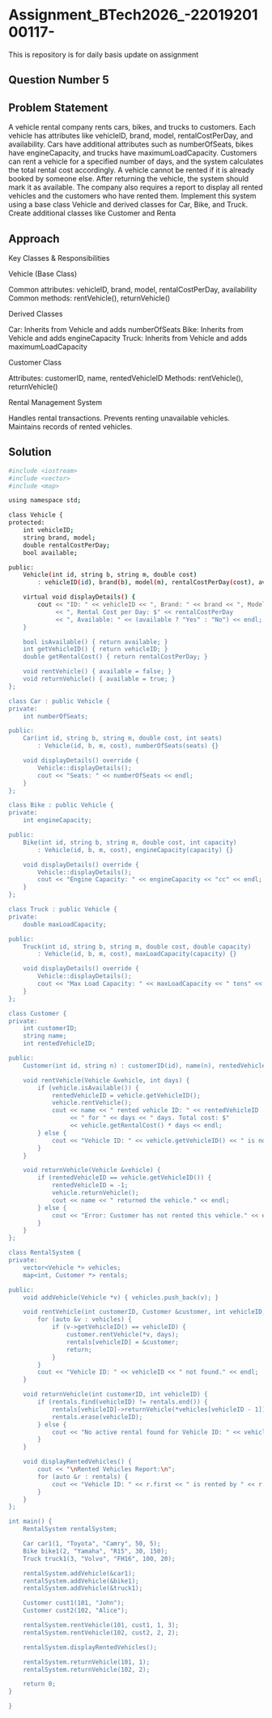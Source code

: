 
# Assignment_BTech2026_-2201920100117-

This is repository is for daily basis update on assignment

## Question Number 5






## Problem Statement
A vehicle rental company rents cars, bikes, and trucks to customers. Each vehicle has attributes like vehicleID, brand, model, rentalCostPerDay, and availability. Cars have additional attributes such as numberOfSeats, bikes have engineCapacity, and trucks have maximumLoadCapacity. Customers can rent a vehicle for a specified number of days, and the system calculates the total rental cost accordingly. A vehicle cannot be rented if it is already booked by someone else. After returning the vehicle, the system should mark it as available. The company also requires a report to display all rented vehicles and the customers who have rented them. Implement this system using a base class Vehicle and derived classes for Car, Bike, and Truck. Create additional classes like Customer and Renta
## Approach

Key Classes & Responsibilities

Vehicle (Base Class)

Common attributes: vehicleID, brand, model, rentalCostPerDay, availability
Common methods: rentVehicle(), returnVehicle()

Derived Classes

Car: Inherits from Vehicle and adds numberOfSeats
Bike: Inherits from Vehicle and adds engineCapacity
Truck: Inherits from Vehicle and adds maximumLoadCapacity

Customer Class

Attributes: customerID, name, rentedVehicleID
Methods: rentVehicle(), returnVehicle()

Rental Management System

Handles rental transactions.
Prevents renting unavailable vehicles.
Maintains records of rented vehicles.
## Solution
```bash
#include <iostream>
#include <vector>
#include <map>

using namespace std;

class Vehicle {
protected:
    int vehicleID;
    string brand, model;
    double rentalCostPerDay;
    bool available;

public:
    Vehicle(int id, string b, string m, double cost)
        : vehicleID(id), brand(b), model(m), rentalCostPerDay(cost), available(true) {}

    virtual void displayDetails() {
        cout << "ID: " << vehicleID << ", Brand: " << brand << ", Model: " << model
             << ", Rental Cost per Day: $" << rentalCostPerDay
             << ", Available: " << (available ? "Yes" : "No") << endl;
    }

    bool isAvailable() { return available; }
    int getVehicleID() { return vehicleID; }
    double getRentalCost() { return rentalCostPerDay; }

    void rentVehicle() { available = false; }
    void returnVehicle() { available = true; }
};

class Car : public Vehicle {
private:
    int numberOfSeats;

public:
    Car(int id, string b, string m, double cost, int seats)
        : Vehicle(id, b, m, cost), numberOfSeats(seats) {}

    void displayDetails() override {
        Vehicle::displayDetails();
        cout << "Seats: " << numberOfSeats << endl;
    }
};

class Bike : public Vehicle {
private:
    int engineCapacity;

public:
    Bike(int id, string b, string m, double cost, int capacity)
        : Vehicle(id, b, m, cost), engineCapacity(capacity) {}

    void displayDetails() override {
        Vehicle::displayDetails();
        cout << "Engine Capacity: " << engineCapacity << "cc" << endl;
    }
};

class Truck : public Vehicle {
private:
    double maxLoadCapacity;

public:
    Truck(int id, string b, string m, double cost, double capacity)
        : Vehicle(id, b, m, cost), maxLoadCapacity(capacity) {}

    void displayDetails() override {
        Vehicle::displayDetails();
        cout << "Max Load Capacity: " << maxLoadCapacity << " tons" << endl;
    }
};

class Customer {
private:
    int customerID;
    string name;
    int rentedVehicleID;

public:
    Customer(int id, string n) : customerID(id), name(n), rentedVehicleID(-1) {}

    void rentVehicle(Vehicle &vehicle, int days) {
        if (vehicle.isAvailable()) {
            rentedVehicleID = vehicle.getVehicleID();
            vehicle.rentVehicle();
            cout << name << " rented vehicle ID: " << rentedVehicleID
                 << " for " << days << " days. Total cost: $"
                 << vehicle.getRentalCost() * days << endl;
        } else {
            cout << "Vehicle ID: " << vehicle.getVehicleID() << " is not available." << endl;
        }
    }

    void returnVehicle(Vehicle &vehicle) {
        if (rentedVehicleID == vehicle.getVehicleID()) {
            rentedVehicleID = -1;
            vehicle.returnVehicle();
            cout << name << " returned the vehicle." << endl;
        } else {
            cout << "Error: Customer has not rented this vehicle." << endl;
        }
    }
};

class RentalSystem {
private:
    vector<Vehicle *> vehicles;
    map<int, Customer *> rentals;

public:
    void addVehicle(Vehicle *v) { vehicles.push_back(v); }

    void rentVehicle(int customerID, Customer &customer, int vehicleID, int days) {
        for (auto &v : vehicles) {
            if (v->getVehicleID() == vehicleID) {
                customer.rentVehicle(*v, days);
                rentals[vehicleID] = &customer;
                return;
            }
        }
        cout << "Vehicle ID: " << vehicleID << " not found." << endl;
    }

    void returnVehicle(int customerID, int vehicleID) {
        if (rentals.find(vehicleID) != rentals.end()) {
            rentals[vehicleID]->returnVehicle(*vehicles[vehicleID - 1]);
            rentals.erase(vehicleID);
        } else {
            cout << "No active rental found for Vehicle ID: " << vehicleID << endl;
        }
    }

    void displayRentedVehicles() {
        cout << "\nRented Vehicles Report:\n";
        for (auto &r : rentals) {
            cout << "Vehicle ID: " << r.first << " is rented by " << r.second->getName() << endl;
        }
    }
};

int main() {
    RentalSystem rentalSystem;

    Car car1(1, "Toyota", "Camry", 50, 5);
    Bike bike1(2, "Yamaha", "R15", 30, 150);
    Truck truck1(3, "Volvo", "FH16", 100, 20);

    rentalSystem.addVehicle(&car1);
    rentalSystem.addVehicle(&bike1);
    rentalSystem.addVehicle(&truck1);

    Customer cust1(101, "John");
    Customer cust2(102, "Alice");

    rentalSystem.rentVehicle(101, cust1, 1, 3);
    rentalSystem.rentVehicle(102, cust2, 2, 2);

    rentalSystem.displayRentedVehicles();

    rentalSystem.returnVehicle(101, 1);
    rentalSystem.returnVehicle(102, 2);

    return 0;
}

}
```